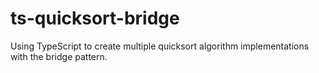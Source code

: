 # ts-quicksort-bridge
Using TypeScript to create multiple quicksort algorithm implementations with the bridge pattern.